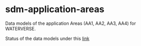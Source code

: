 # sdm-application-areas
Data models of the application Areas (AA1, AA2, AA3, AA4) for WATERVERSE. 

Status of the data models under this [link](https://docs.google.com/spreadsheets/d/15DAfD1Mjxk1-xJRnWuYFp_FH2EOdJQTGgLQLJ_mo6BU/edit?usp=sharing) 